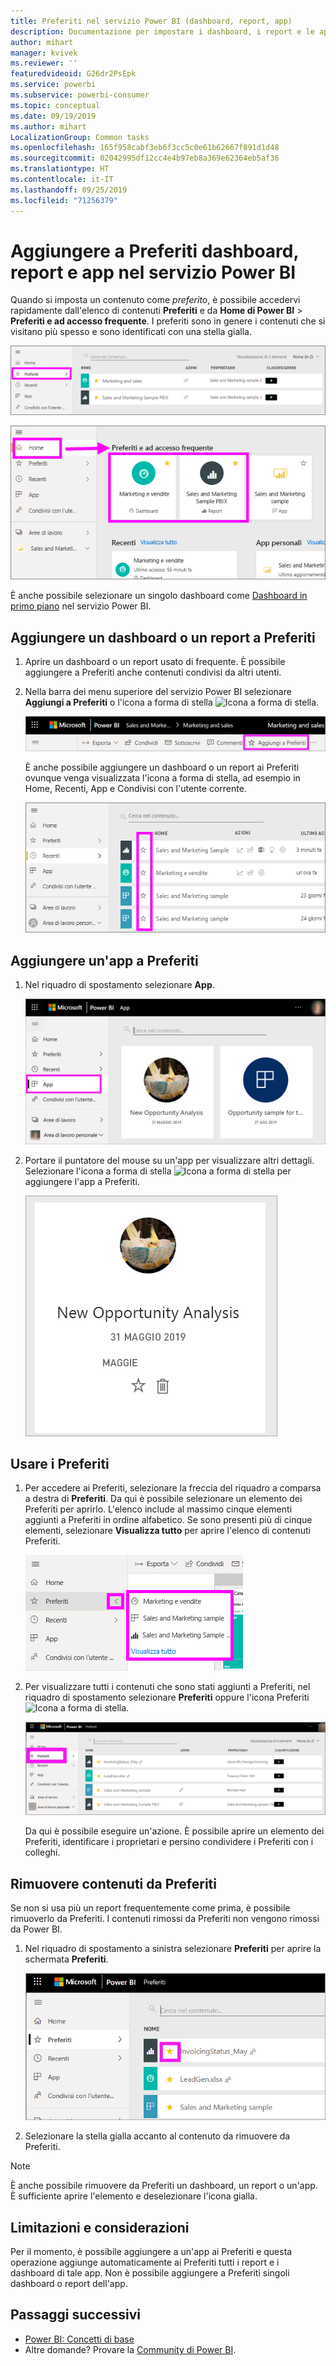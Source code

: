 ```yaml
---
title: Preferiti nel servizio Power BI (dashboard, report, app)
description: Documentazione per impostare i dashboard, i report e le app come Preferiti nel servizio Power BI
author: mihart
manager: kvivek
ms.reviewer: ''
featuredvideoid: G26dr2PsEpk
ms.service: powerbi
ms.subservice: powerbi-consumer
ms.topic: conceptual
ms.date: 09/19/2019
ms.author: mihart
LocalizationGroup: Common tasks
ms.openlocfilehash: 165f958cabf3eb6f3cc5c0e61b62667f891d1d48
ms.sourcegitcommit: 02042995df12cc4e4b97eb8a369e62364eb5af36
ms.translationtype: HT
ms.contentlocale: it-IT
ms.lasthandoff: 09/25/2019
ms.locfileid: "71256379"
---
```

# <a name="favorite-dashboards-reports-and-apps-in-the-power-bi-service"></a>Aggiungere a Preferiti dashboard, report e app nel servizio Power BI
Quando si imposta un contenuto come *preferito*, è possibile accedervi rapidamente dall'elenco di contenuti **Preferiti** e da **Home di Power BI** > **Preferiti e ad accesso frequente**. I preferiti sono in genere i contenuti che si visitano più spesso e sono identificati con una stella gialla.

   ![Icona Preferiti](./media/end-user-favorite/power-bi-favorite-nav.png)

   ![Icona di Preferiti e ad accesso frequente](./media/end-user-favorite/power-bi-home.png)

È anche possibile selezionare un singolo dashboard come [Dashboard in primo piano](end-user-featured.md) nel servizio Power BI.

## <a name="add-a-dashboard-or-report-as-a-favorite"></a>Aggiungere un dashboard o un report a Preferiti

1. Aprire un dashboard o un report usato di frequente. È possibile aggiungere a Preferiti anche contenuti condivisi da altri utenti.

2. Nella barra dei menu superiore del servizio Power BI selezionare **Aggiungi a Preferiti** o l'icona a forma di stella ![Icona a forma di stella](./media/end-user-favorite/power-bi-favorite-icon.png).
   
   ![Icona Preferiti](./media/end-user-favorite/power-bi-favorite.png)
   
   È anche possibile aggiungere un dashboard o un report ai Preferiti ovunque venga visualizzata l'icona a forma di stella, ad esempio in Home, Recenti, App e Condivisi con l'utente corrente. 
   
   ![Scheda Dashboard con stella gialla](./media/end-user-favorite/power-bi-recent.png)

## <a name="add-an-app-as-a-favorite"></a>Aggiungere un'app a Preferiti

1. Nel riquadro di spostamento selezionare **App**.

   ![Dashboard](./media/end-user-favorite/power-bi-app.png)

2. Portare il puntatore del mouse su un'app per visualizzare altri dettagli. Selezionare l'icona a forma di stella ![Icona a forma di stella](./media/end-user-favorite/power-bi-favorite-icon.png) per aggiungere l'app a Preferiti.
   
   ![Passare il mouse sull'app](./media/end-user-favorite/power-bi-hover-app.png)

## <a name="work-with-favorites"></a>Usare i Preferiti
1. Per accedere ai Preferiti, selezionare la freccia del riquadro a comparsa a destra di **Preferiti**. Da qui è possibile selezionare un elemento dei Preferiti per aprirlo. L'elenco include al massimo cinque elementi aggiunti a Preferiti in ordine alfabetico. Se sono presenti più di cinque elementi, selezionare **Visualizza tutto** per aprire l'elenco di contenuti Preferiti. 
   
   ![Riquadro a comparsa Preferiti](./media/end-user-favorite/power-bi-favorite-flyout.png)
2. Per visualizzare tutti i contenuti che sono stati aggiunti a Preferiti, nel riquadro di spostamento selezionare **Preferiti** oppure l'icona Preferiti ![Icona a forma di stella](./media/end-user-favorite/power-bi-favorites-icon.png). 
   
    ![Finestra Preferiti](./media/end-user-favorite/power-bi-fav-screen.png)
   
   Da qui è possibile eseguire un'azione. È possibile aprire un elemento dei Preferiti, identificare i proprietari e persino condividere i Preferiti con i colleghi.

## <a name="unfavorite-content"></a>Rimuovere contenuti da Preferiti
Se non si usa più un report frequentemente come prima, è possibile rimuoverlo da Preferiti. I contenuti rimossi da Preferiti non vengono rimossi da Power BI.

1. Nel riquadro di spostamento a sinistra selezionare **Preferiti** per aprire la schermata **Preferiti**.
   
   ![Schermata Preferiti](./media/end-user-favorite/power-bi-un-favorite.png)
2. Selezionare la stella gialla accanto al contenuto da rimuovere da Preferiti.

> [!NOTE]
> È anche possibile rimuovere da Preferiti un dashboard, un report o un'app. È sufficiente aprire l'elemento e deselezionare l'icona gialla. 
> 
> 
## <a name="limitations-and-considerations"></a>Limitazioni e considerazioni
Per il momento, è possibile aggiungere a un'app ai Preferiti e questa operazione aggiunge automaticamente ai Preferiti tutti i report e i dashboard di tale app. Non è possibile aggiungere a Preferiti singoli dashboard o report dell'app. 

## <a name="next-steps"></a>Passaggi successivi
- [Power BI: Concetti di base](end-user-basic-concepts.md)
- Altre domande? Provare la [Community di Power BI](http://community.powerbi.com/).

